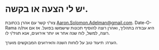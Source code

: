 # יש לי הצעה או בקשה.

צור/י קשר עם אהרן בכתובת [Aaron.Solomon.Adelman@gmail.com]().  Date-O-Rama היא עבודה בתהליך, ואהרן רוצה להוסיף תכונות שישמשו בפועל. אז אם את/ה רוצה, למשל, לוח שנה אחר או יותר אירועים, אנא תגיד/י לו.

הערה:  תיעוד טוב על לוחות השנה והאירועים המבוקשים מוערך.